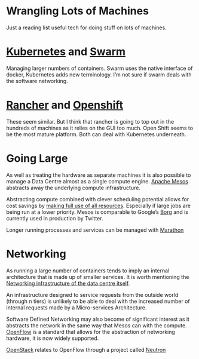 # Wrangling Lots of Machines

Just a reading list useful tech for doing stuff on lots of machines.

# [Kubernetes](http://kubernetes.io/) and [Swarm](https://docs.docker.com/swarm/) 
Managing larger numbers of containers. Swarm uses the native interface of docker, Kubernetes adds new terminology. I’m not sure if swarm deals with the software networking.

# [Rancher](http://rancher.com/) and [Openshift](https://www.openshift.com/showcase/)
These seem similar. But I think that rancher is going to top out in the hundreds of machines as it relies on the GUI too much. Open Shift seems to be the most mature platform. Both can deal with Kubernetes underneath.

# Going Large
As well as treating the hardware as separate machines it is also possible to manage a Data Centre almost as a single compute engine. [Apache Mesos](https://mesosphere.com/why-mesos/) abstracts away the underlying compute infrastructure.

Abstracting compute combined with clever scheduling potential allows for cost savings by [making full use of all resources](https://opensource.com/business/14/9/open-source-datacenter-computing-apache-mesos). Especially if large jobs are being run at a lower priority. Mesos is comparable to Google’s [Borg](http://research.google.com/pubs/pub43438.html) and is currently used in production by Twitter.

Longer running processes and services can be managed with [Marathon](https://mesosphere.github.io/marathon/)

# Networking
As running a large number of containers tends to imply an internal architecture that is made up of smaller services. It is worth mentioning the [Networking infrastructure of the data centre itself](http://highscalability.com/blog/2015/8/10/how-google-invented-an-amazing-datacenter-network-only-they.html).

An infrastructure designed to service requests from the outside world (through n tiers) is unlikely to be able to deal with the increased number of internal requests made by a Micro-services Architecture.

Software Defined Networking may also become of significant interest as it abstracts the network in the same way that Mesos can with the compute. [OpenFlow](https://en.wikipedia.org/wiki/OpenFlow) is a standard that allows for the abstraction of networking hardware, it is now widely supported.

[OpenStack](https://www.openstack.org/) relates to OpenFlow through a project called [Neutron](https://wiki.openstack.org/wiki/Neutron)
